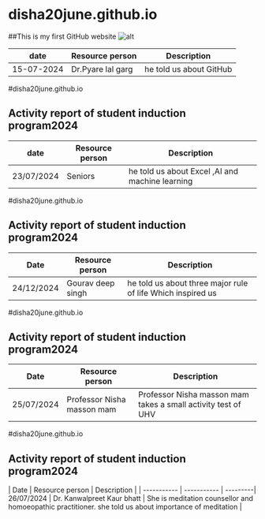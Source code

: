# disha20june.github.io
##This is my first GitHub website 
![alt]()

| date | Resource person |Description |
| ----------- | ----------- |---------|
| 15-07-2024 | Dr.Pyare lal garg | he told us about GitHub |

#disha20june.github.io
## Activity report of student induction program2024


| date | Resource person | Description |
| ----------- | ----------- |---------|
| 23/07/2024 | Seniors | he told us about Excel ,AI and machine learning|

#disha20june.github.io
## Activity report of student induction program2024


| Date | Resource person | Description |
| ----------- | ----------- | ---------|
| 24/12/2024 | Gourav deep singh | he told us about three major rule of life Which inspired us |


#disha20june.github.io
## Activity report of student induction program2024


| Date | Resource person | Description |
| ----------- | ----------- | ---------|
| 25/07/2024 | Professor Nisha masson mam | Professor Nisha masson mam takes a small activity test of UHV |

#disha20june.github.io
## Activity report of student induction program2024


| Date | Resource person | Description |
| ----------- | ----------- | ---------| 26/07/2024 | Dr. Kanwalpreet Kaur bhatt | She is meditation counsellor and homoeopathic practitioner. she told us about importance of meditation |
